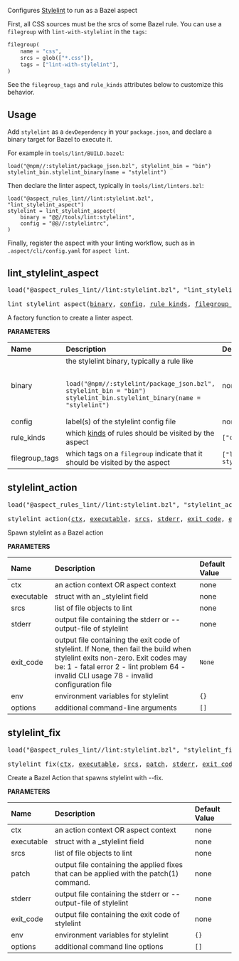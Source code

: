 <!-- Generated with Stardoc: http://skydoc.bazel.build -->

Configures [Stylelint](https://stylelint.io/) to run as a Bazel aspect

First, all CSS sources must be the srcs of some Bazel rule.
You can use a `filegroup` with `lint-with-stylelint` in the `tags`:

```python
filegroup(
    name = "css",
    srcs = glob(["*.css"]),
    tags = ["lint-with-stylelint"],
)
```

See the `filegroup_tags` and `rule_kinds` attributes below to customize this behavior.

## Usage

Add `stylelint` as a `devDependency` in your `package.json`, and declare a binary target for Bazel to execute it.

For example in `tools/lint/BUILD.bazel`:

```starlark
load("@npm//:stylelint/package_json.bzl", stylelint_bin = "bin")
stylelint_bin.stylelint_binary(name = "stylelint")
```

Then declare the linter aspect, typically in `tools/lint/linters.bzl`:

```starlark
load("@aspect_rules_lint//lint:stylelint.bzl", "lint_stylelint_aspect")
stylelint = lint_stylelint_aspect(
    binary = "@@//tools/lint:stylelint",
    config = "@@//:stylelintrc",
)
```

Finally, register the aspect with your linting workflow, such as in `.aspect/cli/config.yaml` for `aspect lint`.

<a id="lint_stylelint_aspect"></a>

## lint_stylelint_aspect

<pre>
load("@aspect_rules_lint//lint:stylelint.bzl", "lint_stylelint_aspect")

lint_stylelint_aspect(<a href="#lint_stylelint_aspect-binary">binary</a>, <a href="#lint_stylelint_aspect-config">config</a>, <a href="#lint_stylelint_aspect-rule_kinds">rule_kinds</a>, <a href="#lint_stylelint_aspect-filegroup_tags">filegroup_tags</a>)
</pre>

A factory function to create a linter aspect.

**PARAMETERS**


| Name  | Description | Default Value |
| :------------- | :------------- | :------------- |
| <a id="lint_stylelint_aspect-binary"></a>binary |  the stylelint binary, typically a rule like<br><br><pre><code>load("@npm//:stylelint/package_json.bzl", stylelint_bin = "bin")&#10;stylelint_bin.stylelint_binary(name = "stylelint")</code></pre>   |  none |
| <a id="lint_stylelint_aspect-config"></a>config |  label(s) of the stylelint config file   |  none |
| <a id="lint_stylelint_aspect-rule_kinds"></a>rule_kinds |  which [kinds](https://bazel.build/query/language#kind) of rules should be visited by the aspect   |  `["css_library"]` |
| <a id="lint_stylelint_aspect-filegroup_tags"></a>filegroup_tags |  which tags on a `filegroup` indicate that it should be visited by the aspect   |  `["lint-with-stylelint"]` |


<a id="stylelint_action"></a>

## stylelint_action

<pre>
load("@aspect_rules_lint//lint:stylelint.bzl", "stylelint_action")

stylelint_action(<a href="#stylelint_action-ctx">ctx</a>, <a href="#stylelint_action-executable">executable</a>, <a href="#stylelint_action-srcs">srcs</a>, <a href="#stylelint_action-stderr">stderr</a>, <a href="#stylelint_action-exit_code">exit_code</a>, <a href="#stylelint_action-env">env</a>, <a href="#stylelint_action-options">options</a>)
</pre>

Spawn stylelint as a Bazel action

**PARAMETERS**


| Name  | Description | Default Value |
| :------------- | :------------- | :------------- |
| <a id="stylelint_action-ctx"></a>ctx |  an action context OR aspect context   |  none |
| <a id="stylelint_action-executable"></a>executable |  struct with an _stylelint field   |  none |
| <a id="stylelint_action-srcs"></a>srcs |  list of file objects to lint   |  none |
| <a id="stylelint_action-stderr"></a>stderr |  output file containing the stderr or --output-file of stylelint   |  none |
| <a id="stylelint_action-exit_code"></a>exit_code |  output file containing the exit code of stylelint. If None, then fail the build when stylelint exits non-zero. Exit codes may be:     1 - fatal error     2 - lint problem     64 - invalid CLI usage     78 - invalid configuration file   |  `None` |
| <a id="stylelint_action-env"></a>env |  environment variables for stylelint   |  `{}` |
| <a id="stylelint_action-options"></a>options |  additional command-line arguments   |  `[]` |


<a id="stylelint_fix"></a>

## stylelint_fix

<pre>
load("@aspect_rules_lint//lint:stylelint.bzl", "stylelint_fix")

stylelint_fix(<a href="#stylelint_fix-ctx">ctx</a>, <a href="#stylelint_fix-executable">executable</a>, <a href="#stylelint_fix-srcs">srcs</a>, <a href="#stylelint_fix-patch">patch</a>, <a href="#stylelint_fix-stderr">stderr</a>, <a href="#stylelint_fix-exit_code">exit_code</a>, <a href="#stylelint_fix-env">env</a>, <a href="#stylelint_fix-options">options</a>)
</pre>

Create a Bazel Action that spawns stylelint with --fix.

**PARAMETERS**


| Name  | Description | Default Value |
| :------------- | :------------- | :------------- |
| <a id="stylelint_fix-ctx"></a>ctx |  an action context OR aspect context   |  none |
| <a id="stylelint_fix-executable"></a>executable |  struct with a _stylelint field   |  none |
| <a id="stylelint_fix-srcs"></a>srcs |  list of file objects to lint   |  none |
| <a id="stylelint_fix-patch"></a>patch |  output file containing the applied fixes that can be applied with the patch(1) command.   |  none |
| <a id="stylelint_fix-stderr"></a>stderr |  output file containing the stderr or --output-file of stylelint   |  none |
| <a id="stylelint_fix-exit_code"></a>exit_code |  output file containing the exit code of stylelint   |  none |
| <a id="stylelint_fix-env"></a>env |  environment variables for stylelint   |  `{}` |
| <a id="stylelint_fix-options"></a>options |  additional command line options   |  `[]` |


